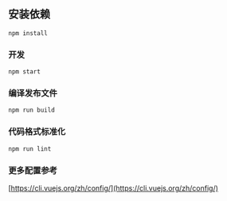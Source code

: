## 安装依赖
```
npm install
```

### 开发
```
npm start
```

### 编译发布文件
```
npm run build
```

### 代码格式标准化
```
npm run lint
```

### 更多配置参考

[https://cli.vuejs.org/zh/config/](https://cli.vuejs.org/zh/config/)



